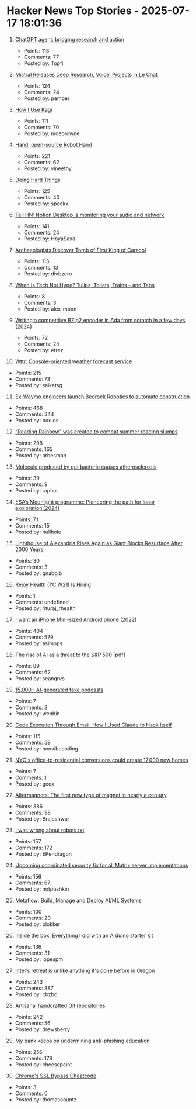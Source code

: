 # Hacker News Top Stories - 2025-07-17 18:01:36

1. [ChatGPT agent: bridging research and action](https://openai.com/index/introducing-chatgpt-agent/)
   - Points: 113
   - Comments: 77
   - Posted by: Topfi

2. [Mistral Releases Deep Research, Voice, Projects in Le Chat](https://mistral.ai/news/le-chat-dives-deep)
   - Points: 124
   - Comments: 24
   - Posted by: pember

3. [How I Use Kagi](https://flamedfury.com/posts/how-i-use-kagi/)
   - Points: 111
   - Comments: 70
   - Posted by: moebrowne

4. [Hand: open-source Robot Hand](https://github.com/pollen-robotics/AmazingHand)
   - Points: 221
   - Comments: 62
   - Posted by: vineethy

5. [Doing Hard Things](https://parv.bearblog.dev/kayaking/)
   - Points: 125
   - Comments: 40
   - Posted by: speckx

6. [Tell HN: Notion Desktop is monitoring your audio and network](undefined)
   - Points: 141
   - Comments: 24
   - Posted by: HoyaSaxa

7. [Archaeologists Discover Tomb of First King of Caracol](https://uh.edu/news-events/stories/2025/july/07102025-caracol-chase-discovery-maya-ruler.php)
   - Points: 113
   - Comments: 13
   - Posted by: divbzero

8. [When Is Tech Not Hype? Tulips, Toilets, Trains – and Tabs](https://ajmoon.com/posts/when-is-tech-not-hype-tulips-toilets-trains-and-tabs)
   - Points: 8
   - Comments: 3
   - Posted by: alex-moon

9. [Writing a competitive BZip2 encoder in Ada from scratch in a few days (2024)](https://gautiersblog.blogspot.com/2024/11/writing-bzip2-encoder-in-ada-from.html)
   - Points: 72
   - Comments: 24
   - Posted by: etrez

10. [Wttr: Console-oriented weather forecast service](https://github.com/chubin/wttr.in)
   - Points: 215
   - Comments: 73
   - Posted by: saikatsg

11. [Ex-Waymo engineers launch Bedrock Robotics to automate construction](https://techcrunch.com/2025/07/16/ex-waymo-engineers-launch-bedrock-robotics-with-80m-to-automate-construction/)
   - Points: 468
   - Comments: 344
   - Posted by: boulos

12. [“Reading Rainbow” was created to combat summer reading slumps](https://www.smithsonianmag.com/smithsonian-institution/to-combat-summer-reading-slumps-this-timeless-childrens-television-show-tried-to-bridge-the-literacy-gap-with-the-magic-of-stories-180986984/)
   - Points: 298
   - Comments: 165
   - Posted by: arbesman

13. [Molecule produced by gut bacteria causes atherosclerosis](https://english.elpais.com/health/2025-07-17/revolution-in-medicine-a-molecule-produced-by-gut-bacteria-causes-atherosclerosis-responsible-for-millions-of-deaths.html)
   - Points: 39
   - Comments: 9
   - Posted by: raphar

14. [ESA’s Moonlight programme: Pioneering the path for lunar exploration (2024)](https://www.esa.int/Applications/Connectivity_and_Secure_Communications/ESA_s_Moonlight_programme_Pioneering_the_path_for_lunar_exploration)
   - Points: 71
   - Comments: 15
   - Posted by: nullhole

15. [Lighthouse of Alexandria Rises Again as Giant Blocks Resurface After 2000 Years](https://greekreporter.com/2025/07/01/lighthouse-alexandria-giant-blocks-resurface/)
   - Points: 30
   - Comments: 3
   - Posted by: gnabgib

16. [Rejoy Health (YC W21) Is Hiring](https://www.ycombinator.com/companies/rejoy-health/jobs/DCsxNgv-software-engineer)
   - Points: 1
   - Comments: undefined
   - Posted by: rituraj_rhealth

17. [I want an iPhone Mini-sized Android phone (2022)](https://smallandroidphone.com/)
   - Points: 404
   - Comments: 579
   - Posted by: asimops

18. [The rise of AI as a threat to the S&P 500 [pdf]](https://autonomy.work/wp-content/uploads/2025/07/Sp-500-capital-at-risk_-3.pdf)
   - Points: 89
   - Comments: 62
   - Posted by: seangrvs

19. [15,000+ AI-generated fake podcasts](https://www.kaggle.com/datasets/listennotes/ai-generated-fake-podcasts-spams)
   - Points: 7
   - Comments: 3
   - Posted by: wenbin

20. [Code Execution Through Email: How I Used Claude to Hack Itself](https://www.pynt.io/blog/llm-security-blogs/code-execution-through-email-how-i-used-claude-mcp-to-hack-itself)
   - Points: 115
   - Comments: 59
   - Posted by: nonvibecoding

21. [NYC's office-to-residential conversions could create 17,000 new homes](https://www.6sqft.com/nycs-first-wave-of-office-to-residential-conversions-could-create-over-17000-new-homes-report-says/)
   - Points: 7
   - Comments: 1
   - Posted by: geox

22. [Altermagnets: The first new type of magnet in nearly a century](https://www.newscientist.com/article/2487013-weve-discovered-a-new-kind-of-magnetism-what-can-we-do-with-it/)
   - Points: 386
   - Comments: 98
   - Posted by: Brajeshwar

23. [I was wrong about robots.txt](https://evgeniipendragon.com/posts/i-was-wrong-about-robots-txt/)
   - Points: 157
   - Comments: 172
   - Posted by: EPendragon

24. [Upcoming coordinated security fix for all Matrix server implementations](https://matrix.org/blog/2025/07/security-predisclosure/)
   - Points: 156
   - Comments: 67
   - Posted by: notpushkin

25. [Metaflow: Build, Manage and Deploy AI/ML Systems](https://github.com/Netflix/metaflow)
   - Points: 100
   - Comments: 20
   - Posted by: plokker

26. [Inside the box: Everything I did with an Arduino starter kit](https://lopespm.com/hardware/2025/07/15/arduino.html)
   - Points: 136
   - Comments: 31
   - Posted by: lopespm

27. [Intel's retreat is unlike anything it's done before in Oregon](https://www.oregonlive.com/silicon-forest/2025/07/intels-retreat-is-unlike-anything-its-done-before-in-oregon.html)
   - Points: 243
   - Comments: 387
   - Posted by: cbzbc

28. [Artisanal handcrafted Git repositories](https://drew.silcock.dev/blog/artisanal-git/)
   - Points: 242
   - Comments: 56
   - Posted by: drewsberry

29. [My bank keeps on undermining anti-phishing education](http://moritz-mander.de/blog/my_bank_keeps_on_undermining_anti-phishing_education/)
   - Points: 256
   - Comments: 178
   - Posted by: cheesepaint

30. [Chrome's SSL Bypass Cheatcode](https://thomascountz.com/2025/07/17/chromes-ssl-bypass-cheatcode)
   - Points: 3
   - Comments: 0
   - Posted by: thomascountz

